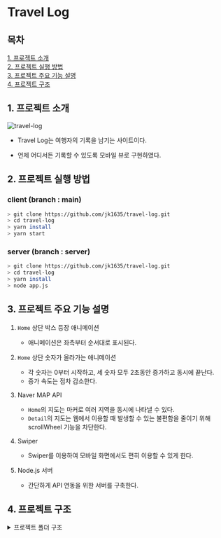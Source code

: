 # Travel Log

## 목차

[1. 프로젝트 소개](#1-프로젝트-소개)<br/>
[2. 프로젝트 실행 방법](#2-프로젝트-실행-방법)<br/>
[3. 프로젝트 주요 기능 설명](#3-프로젝트-주요-기능-설명)<br/>
[4. 프로젝트 구조](#4-프로젝트-구조)<br/>

## 1\. 프로젝트 소개

![travel-log](https://github.com/jk1635/travel-log/blob/develop/docs/resource/result.gif)

- Travel Log는 여행자의 기록을 남기는 사이트이다.

- 언제 어디서든 기록할 수 있도록 모바일 뷰로 구현하였다.

## 2\. 프로젝트 실행 방법

### client (branch : main)

```bash
> git clone https://github.com/jk1635/travel-log.git
> cd travel-log
> yarn install
> yarn start
```

### server (branch : server)

```bash
> git clone https://github.com/jk1635/travel-log.git
> cd travel-log
> yarn install
> node app.js
```

## 3\. 프로젝트 주요 기능 설명

1. `Home` 상단 박스 등장 애니메이션

   - 애니메이션은 좌측부터 순서대로 표시된다.

2. `Home` 상단 숫자가 올라가는 애니메이션

   - 각 숫자는 0부터 시작하고, 세 숫자 모두 2초동안 증가하고 동시에 끝난다.
   - 증가 속도는 점차 감소한다.

3. Naver MAP API

   - `Home`의 지도는 마커로 여러 지역을 동시에 나타낼 수 있다.
   - `Detail`의 지도는 웹에서 이용할 때 발생할 수 있는 불편함을 줄이기 위해 scrollWheel 기능을 차단한다.

4. Swiper

   - Swiper를 이용하여 모바일 화면에서도 편히 이용할 수 있게 한다.

5. Node.js 서버

   - 간단하게 API 연동을 위한 서버를 구축한다.

## 4\. 프로젝트 구조

<details>
<summary><stronng>프로젝트 폴더 구조</strong></summary>

```
   src
┣ common
┃ ┣ assets
┃ ┃ ┣ fonts
┃ ┃ ┃ ┣ Montserrat-Regular.ttf
┃ ┃ ┃ ┗ Montserrat-SemiBold.ttf
┃ ┃ ┣ images
┃ ┃ ┃ ┣ arrow-left.svg
┃ ┃ ┃ ┣ arrow-right.svg
┃ ┃ ┃ ┣ back.svg
┃ ┃ ┃ ┣ home.svg
┃ ┃ ┃ ┣ location-dark.svg
┃ ┃ ┃ ┣ location-empty.svg
┃ ┃ ┃ ┣ location.svg
┃ ┃ ┃ ┣ phone.svg
┃ ┃ ┃ ┣ stamp.png
┃ ┃ ┃ ┣ star.svg
┃ ┃ ┃ ┣ time.svg
┃ ┃ ┃ ┗ traveler.svg
┃ ┃ ┗ index.js
┃ ┣ components
┃ ┃ ┣ elements
┃ ┃ ┃ ┣ Grid.js
┃ ┃ ┃ ┣ Image.js
┃ ┃ ┃ ┣ index.js
┃ ┃ ┃ ┗ Text.js
┃ ┃ ┣ Error.js
┃ ┃ ┣ index.js
┃ ┃ ┣ Line.js
┃ ┃ ┣ Loading.js
┃ ┃ ┣ RoundEdge.js
┃ ┃ ┗ Template.js
┃ ┣ styles
┃ ┃ ┗ GlobalStyle.js
┃ ┗ utils
┃ ┃ ┣ API.js
┃ ┃ ┣ ImageSwiper.js
┃ ┃ ┣ useCountUp.js
┃ ┃ ┗ useFadeIn.js
┣ pages
┃ ┣ detail
┃ ┃ ┣ Detail.js
┃ ┃ ┣ index.js
┃ ┃ ┣ PhotosList.js
┃ ┃ ┗ SpotMarkerMap.js
┃ ┗ home
┃ ┃ ┣ Background.js
┃ ┃ ┣ Home.js
┃ ┃ ┣ index.js
┃ ┃ ┣ Logo.js
┃ ┃ ┣ Metrics.js
┃ ┃ ┣ MultipleMarkerMap.js
┃ ┃ ┣ Navbar.js
┃ ┃ ┣ PlaceList.js
┃ ┃ ┣ TravelLog.js
┃ ┃ ┗ TravelPlan.js
┣ App.js
┗ index.js
```

</details>
<br/>
